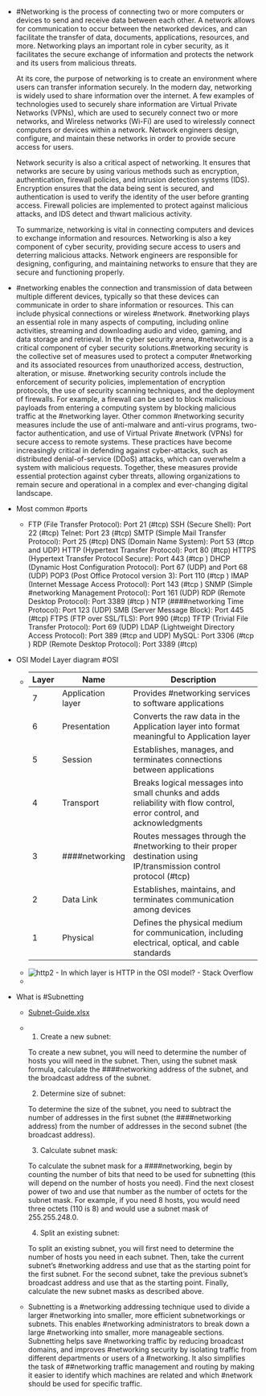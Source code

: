 - #Networking is the process of connecting two or more computers or devices to send and receive data between each other. A network allows for communication to occur between the networked devices, and can facilitate the transfer of data, documents, applications, resources, and more. Networking plays an important role in cyber security, as it facilitates the secure exchange of information and protects the network and its users from malicious threats. 
  
  At its core, the purpose of networking is to create an environment where users can transfer information securely. In the modern day, networking is widely used to share information over the internet. A few examples of technologies used to securely share information are Virtual Private Networks (VPNs), which are used to securely connect two or more networks, and Wireless networks (Wi-Fi) are used to wirelessly connect computers or devices within a network. Network engineers design, configure, and maintain these networks in order to provide secure access for users.
  
  Network security is also a critical aspect of networking. It ensures that networks are secure by using various methods such as encryption, authentication, firewall policies, and intrusion detection systems (IDS). Encryption ensures that the data being sent is secured, and authentication is used to verify the identity of the user before granting access. Firewall policies are implemented to protect against malicious attacks, and IDS detect and thwart malicious activity.
  
  To summarize, networking is vital in connecting computers and devices to exchange information and resources. Networking is also a key component of cyber security, providing secure access to users and deterring malicious attacks. Network engineers are responsible for designing, configuring, and maintaining networks to ensure that they are secure and functioning properly.
- #networking enables the connection and transmission of data between multiple different devices, typically so that these devices can communicate in order to share information or resources. This can include physical connections or wireless #network. #networking plays an essential role in many aspects of computing, including online activities, streaming and downloading audio and video, gaming, and data storage and retrieval. In the cyber security arena, #networking is a critical component of cyber security solutions.#networking security is the collective set of measures used to protect a computer #networking and its associated resources from unauthorized access, destruction, alteration, or misuse. #networking security controls include the enforcement of security policies, implementation of encryption protocols, the use of security scanning techniques, and the deployment of firewalls. For example, a firewall can be used to block malicious payloads from entering a computing system by blocking malicious traffic at the #networking layer. Other common #networking security measures include the use of anti-malware and anti-virus programs, two-factor authentication, and use of Virtual Private #network (VPNs) for secure access to remote systems. These practices have become increasingly critical in defending against cyber-attacks, such as distributed denial-of-service (DDoS) attacks, which can overwhelm a system with malicious requests. Together, these measures provide essential protection against cyber threats, allowing organizations to remain secure and operational in a complex and ever-changing digital landscape.
- Most common #ports
	- FTP (File Transfer Protocol): Port 21 (#tcp)
	  SSH (Secure Shell): Port 22 (#tcp)
	  Telnet: Port 23 (#tcp)
	   SMTP (Simple Mail Transfer Protocol): Port 25 (#tcp)
	   DNS (Domain Name System): Port 53 (#tcp and UDP)
	   HTTP (Hypertext Transfer Protocol): Port 80 (#tcp)
	   HTTPS (Hypertext Transfer Protocol Secure): Port 443 (#tcp )
	   DHCP (Dynamic Host Configuration Protocol): Port 67 (UDP) and Port 68 (UDP)
	   POP3 (Post Office Protocol version 3): Port 110 (#tcp )
	   IMAP (Internet Message Access Protocol): Port 143 (#tcp )
	   SNMP (Simple #networking Management Protocol): Port 161 (UDP)
	   RDP (Remote Desktop Protocol): Port 3389 (#tcp )
	   NTP (####networking Time Protocol): Port 123 (UDP)
	   SMB (Server Message Block): Port 445 (#tcp)
	   FTPS (FTP over SSL/TLS): Port 990 (#tcp)
	   TFTP (Trivial File Transfer Protocol): Port 69 (UDP)
	   LDAP (Lightweight Directory Access Protocol): Port 389 (#tcp and UDP)
	   MySQL: Port 3306 (#tcp )
	   RDP (Remote Desktop Protocol): Port 3389 (#tcp)
- OSI Model Layer diagram #OSI
	- Layer |  Name  | Description
	  -----|--------|-----------
	  7 | Application layer | Provides #networking services to software applications
	  6 | Presentation | Converts the raw data in the Application layer into format meaningful to Application layer
	  5 | Session | Establishes, manages, and terminates connections between applications
	  4 | Transport | Breaks logical messages into small chunks and adds reliability with flow control, error control, and acknowledgments
	  3 | ####networking | Routes messages through the #networking to their proper destination using IP/transmission control protocol (#tcp)
	  2 | Data Link | Establishes, maintains, and terminates communication among devices
	  1 | Physical | Defines the physical medium for communication, including electrical, optical, and cable standards
	- ![http2 - In which layer is HTTP in the OSI model? - Stack Overflow](https://external-content.duckduckgo.com/iu/?u=https%3A%2F%2Fi.stack.imgur.com%2FWG5r8.jpg&f=1&nofb=1&ipt=3843aff2e16342487f58ee6e09d74d8185668f4929774f137457292ff0c686ff&ipo=images)
	-
- What is #Subnetting
	- [Subnet-Guide.xlsx](../assets/Subnet-Guide_1688245129991_0.xlsx)
	- 1. Create a new subnet:
	  
	  To create a new subnet, you will need to determine the number of hosts you will need in the subnet. Then, using the subnet mask formula, calculate the ####networking address of the subnet, and the broadcast address of the subnet.
	  
	  2. Determine size of subnet:
	  
	  To determine the size of the subnet, you need to subtract the number of addresses in the first subnet (the ####networking address) from the number of addresses in the second subnet (the broadcast address).
	  
	  3. Calculate subnet mask:
	  
	  To calculate the subnet mask for a ####networking, begin by counting the number of bits that need to be used for subnetting (this will depend on the number of hosts you need). Find the next closest power of two and use that number as the number of octets for the subnet mask. For example, if you need 8 hosts, you would need three octets (110 is 8) and would use a subnet mask of 255.255.248.0.
	  
	  4. Split an existing subnet:
	  
	  To split an existing subnet, you will first need to determine the number of hosts you need in each subnet. Then, take the current subnet’s #networking address and use that as the starting point for the first subnet. For the second subnet, take the previous subnet’s broadcast address and use that as the starting point. Finally, calculate the new subnet masks as described above.
	- Subnetting is a #networking addressing technique used to divide a larger #networking into smaller, more efficient subnetworkings or subnets. This enables #networking administrators to break down a large #networking into smaller, more manageable sections. Subnetting helps save #networking traffic by reducing broadcast domains, and improves #networking security by isolating traffic from different departments or users of a #networking. It also simplifies the task of ##networking traffic management and routing by making it easier to identify which machines are related and which #network should be used for specific traffic.